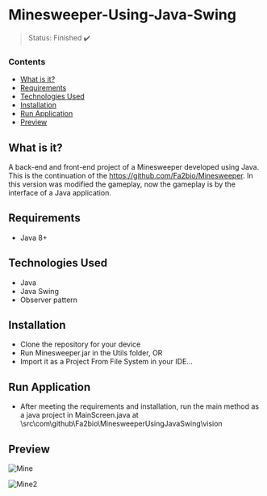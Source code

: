 <h1>Minesweeper-Using-Java-Swing</h1>

> Status: Finished ✔️

### Contents
  
* [What is it?](#what-is-it)
* [Requirements](#requirements)
* [Technologies Used](#technologies)
* [Installation](#installation)
* [Run Application](#run-application)
* [Preview](#preview)

## <a name="what-is-it"></a>What is it?

A back-end and front-end project of a Minesweeper developed using Java. This is the continuation of the https://github.com/Fa2bio/Minesweeper. In this version was modified the gameplay, now the gameplay is by the interface of a Java application.

## <a name="requirements"></a>Requirements

- Java 8+

## <a name="technologies"></a>Technologies Used

- Java
- Java Swing
- Observer pattern

## <a name="installation"></a>Installation

- Clone the repository for your device
- Run Minesweeper.jar in the Utils folder, OR
- Import it as a Project From File System in your IDE...

## <a name="run-application"></a>Run Application

- After meeting the requirements and installation, run the main method as a java project in 
MainScreen.java at \src\com\github\Fa2bio\MinesweeperUsingJavaSwing\vision

## <a name="preview"></a>Preview

![Mine](https://user-images.githubusercontent.com/41877566/200029693-7624c56e-3ad3-4d46-8ba6-1f4ad2996021.png)

![Mine2](https://user-images.githubusercontent.com/41877566/200030037-32c7b839-4b75-4815-b3d2-3131c5f7eccb.png)
